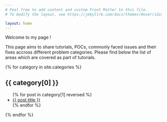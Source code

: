 ```yaml
---
# Feel free to add content and custom Front Matter to this file.
# To modify the layout, see https://jekyllrb.com/docs/themes/#overriding-theme-defaults

layout: home
---
```

Welcome to my page !

This page aims to share tutorials, POCs, commonly faced issues and their fixes accross different problem categories. Please find below the list of areas which are covered as part of tutorials.


{% for category in site.categories %}
  <h2>{{ category[0] }}</h2>
  <ul>
    {% for post in category[1] reversed %}
      <li><a href="{{ post.url }}">{{ post.title }}</a></li>
    {% endfor %}
  </ul>
{% endfor %}

